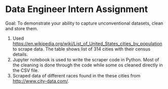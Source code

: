 # Data Engineer Intern Assignment

Goal: To demonstrate your ability to capture unconventional datasets, clean and store them.


1) Used https://en.wikipedia.org/wiki/List_of_United_States_cities_by_population to scrape data. The table shows list of 314 cities with their census details.
2) Jupyter notebook is used to write the scraper code in Python. Most of the cleaning is done through the code while some os cleaned directly in the CSV file.
3) Scraped data of different races found in the these cities from http://www.city-data.com/.
